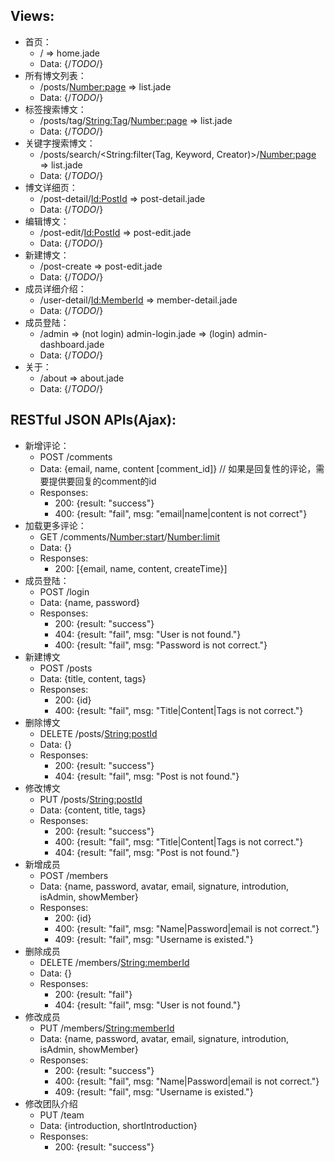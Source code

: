 ## Views:
* 首页：
    - / => home.jade
    - Data: {/*TODO*/}
* 所有博文列表：
    - /posts/<Number:page> => list.jade
    - Data: {/*TODO*/}
* 标签搜索博文：
    - /posts/tag/<String:Tag>/<Number:page> => list.jade
    - Data: {/*TODO*/}
* 关键字搜索博文：
    - /posts/search/<String:filter(Tag, Keyword, Creator)>/<Number:page> => list.jade
    - Data: {/*TODO*/}
* 博文详细页：
    - /post-detail/<Id:PostId> => post-detail.jade
    - Data: {/*TODO*/}
* 编辑博文：
    - /post-edit/<Id:PostId> => post-edit.jade
    - Data: {/*TODO*/}
* 新建博文：
    - /post-create => post-edit.jade
    - Data: {/*TODO*/}
* 成员详细介绍：
    - /user-detail/<Id:MemberId> => member-detail.jade
    - Data: {/*TODO*/}
* 成员登陆：
    - /admin => (not login) admin-login.jade
             => (login) admin-dashboard.jade
    - Data: {/*TODO*/}
* 关于：
    - /about => about.jade
    - Data: {/*TODO*/}

## RESTful JSON APIs(Ajax):
* 新增评论：
    - POST /comments
    - Data: {email, name, content [comment_id]} // 如果是回复性的评论，需要提供要回复的comment的id
    - Responses:
        + 200: {result: "success"}
        + 400: {result: "fail", msg: "email|name|content is not correct"}
* 加载更多评论： 
    - GET /comments/<Number:start>/<Number:limit>
    - Data: {}
    - Responses:
        + 200: [{email, name, content, createTime}]
* 成员登陆：
    - POST /login
    - Data: {name, password}
    - Responses:
        + 200: {result: "success"}
        + 404: {result: "fail", msg: "User is not found."}
        + 400: {result: "fail", msg: "Password is not correct."}
* 新建博文
    - POST /posts
    - Data: {title, content, tags}
    - Responses:
        + 200: {id}
        + 400: {result: "fail", msg: "Title|Content|Tags is not correct."}
* 删除博文
    - DELETE /posts/<String:postId>
    - Data: {}
    - Responses:
        + 200: {result: "success"}
        + 404: {result: "fail", msg: "Post is not found."}
* 修改博文
    - PUT /posts/<String:postId>
    - Data: {content, title, tags}
    - Responses:
        + 200: {result: "success"}
        + 400: {result: "fail", msg: "Title|Content|Tags is not correct."}
        + 404: {result: "fail", msg: "Post is not found."}
* 新增成员
    - POST /members
    - Data: {name, password, avatar, email, signature, introdution, isAdmin, showMember}
    - Responses:
        + 200: {id}
        + 400: {result: "fail", msg: "Name|Password|email is not correct."}
        + 409: {result: "fail", msg: "Username is existed."}
* 删除成员
    - DELETE /members/<String:memberId>
    - Data: {}
    - Responses:
        + 200: {result: "fail"}
        + 404: {result: "fail", msg: "User is not found."}
* 修改成员
    - PUT /members/<String:memberId>
    - Data: {name, password, avatar, email, signature, introdution, isAdmin, showMember}
    - Responses:
        + 200: {result: "success"}
        + 400: {result: "fail", msg: "Name|Password|email is not correct."}
        + 409: {result: "fail", msg: "Username is existed."}
* 修改团队介绍
    - PUT /team
    - Data: {introduction, shortIntroduction}
    - Responses:
        + 200: {result: "success"}

